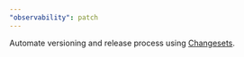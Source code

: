 ```yaml
---
"observability": patch
---
```


Automate versioning and release process using [Changesets](https://github.com/changesets/changesets).
